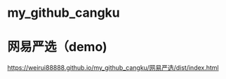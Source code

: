 # my_github_cangku


# 网易严选（demo)

https://weirui88888.github.io/my_github_cangku/网易严选/dist/index.html
